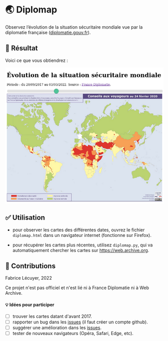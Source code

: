 # :earth_asia: Diplomap

Observez l’évolution de la situation sécuritaire mondiale vue par la diplomatie française ([diplomatie.gouv.fr](https://www.diplomatie.gouv.fr/fr/conseils-aux-voyageurs)).

## :dart: Résultat

Voici ce que vous obtiendrez :

![Image du nombre de trajets par heure de la journée](screenshot.png)


## :white_check_mark: Utilisation

- pour observer les cartes des différentes dates, ouvrez le fichier `diplomap.html` dans un navigateur internet (fonctionne sur Firefox).

- pour récupérer les cartes plus récentes, utilisez `diplomap.py`, qui va automatiquement chercher les cartes sur https://web.archive.org.


## :busts_in_silhouette: Contributions

Fabrice Lécuyer, 2022

Ce projet n'est pas officiel et n'est lié ni à France Diplomatie ni à Web Archive.

#### :bulb: Idées pour participer
- [ ] trouver les cartes datant d'avant 2017.
- [ ] rapporter un bug dans les [issues](./issues) (il faut créer un compte github).
- [ ] suggérer une amélioration dans les [issues](./issues).
- [ ] tester de nouveaux navigateurs (Opéra, Safari, Edge, etc).
